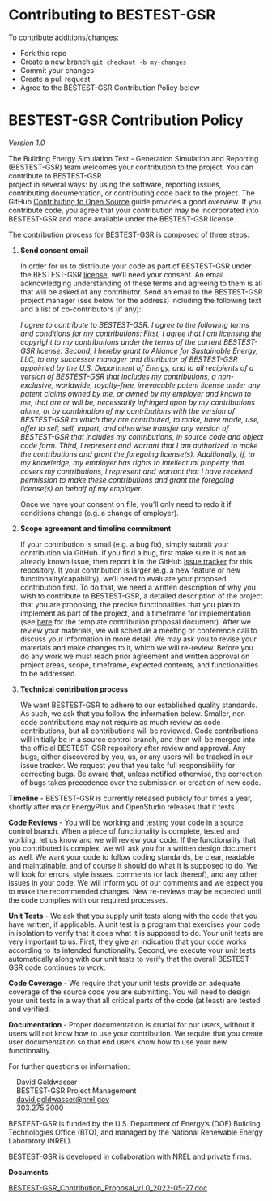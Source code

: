 # Contributing to BESTEST-GSR

To contribute additions/changes:

* Fork this repo
* Create a new branch `git checkout -b my-changes`
* Commit your changes
* Create a pull request
* Agree to the BESTEST-GSR Contribution Policy below

# BESTEST-GSR Contribution Policy
*Version 1.0*


The Building Energy Simulation Test - Generation Simulation and Reporting (BESTEST-GSR) team welcomes your contribution to the project. You can contribute to BESTEST-GSR  
project in several ways: by using the software, reporting issues, contributing documentation, or 
contributing code back to the project. The GitHub [Contributing to Open Source](https://opensource.guide/how-to-contribute/)
guide provides a good overview. If you contribute code, you agree that your contribution may be 
incorporated into BESTEST-GSR and made available under the BESTEST-GSR license.

The contribution process for BESTEST-GSR is composed of three steps:

1.	**Send consent email**

    In order for us to distribute your code as part of BESTEST-GSR under the BESTEST-GSR 
[license](../LICENSE.md), we’ll need 
your consent. An email acknowledging understanding of these terms and agreeing to them is
all that will be asked of any contributor. Send an email to the BESTEST-GSR project manager (see 
below for the address) including the following text and a list of co-contributors (if any):
        
    *I agree to contribute to BESTEST-GSR. I agree to the following terms and conditions for my 
contributions: First, I agree that I am licensing the copyright to my contributions under 
the terms of the current BESTEST-GSR license. Second, I hereby grant to Alliance for Sustainable 
Energy, LLC, to any successor manager and distributor of BESTEST-GSR appointed by the U.S. 
Department of Energy, and to all recipients of a version of BESTEST-GSR that includes my 
contributions, a non-exclusive, worldwide, royalty-free, irrevocable patent license under 
any patent claims owned by me, or owned by my employer and known to me, that are or will be,
necessarily infringed upon by my contributions alone, or by combination of my contributions 
with the version of BESTEST-GSR to which they are contributed, to make, have made, use, offer to 
sell, sell, import, and otherwise transfer any version of BESTEST-GSR that includes my 
contributions, in source code and object code form. Third, I represent and warrant that I 
am authorized to make the contributions and grant the foregoing license(s). Additionally, 
if, to my knowledge, my employer has rights to intellectual property that covers my 
contributions, I represent and warrant that I have received permission to make these 
contributions and grant the foregoing license(s) on behalf of my employer.*
        
    Once we have your consent on file, you’ll only need to redo it if conditions change (e.g. a 
change of employer).


2.	**Scope agreement and timeline commitment**

    If your contribution is small (e.g. a bug fix), simply submit your contribution via GitHub. 
If you find a bug, first make sure it is not an already known issue, then report it in the GitHub 
[issue tracker](../../../issues) for this repository. If your 
contribution is larger (e.g. a new feature or new functionality/capability), we’ll need to evaluate 
your proposed contribution first. To do that, we need a written description of why you wish to 
contribute to BESTEST-GSR, a detailed description of the project that you are proposing, the 
precise functionalities that you plan to implement as part of the project, and a timeframe for 
implementation (see [here](BESTEST-GSR_Contribution_Proposal_v1.0_2018-04-04.doc) for the template contribution proposal document). After 
we review your materials, we will schedule a meeting or conference call to discuss your 
information in more detail. We may ask you to revise your materials and make changes to it, 
which we will re-review. Before you do any work we must reach prior agreement and written 
approval on project areas, scope, timeframe, expected contents, and functionalities to be 
addressed. 

3.  **Technical contribution process**

    We want BESTEST-GSR to adhere to our established quality standards. As such, we ask that you follow 
the information below. Smaller, non-code contributions may not require as much review as code contributions, 
but all contributions will be reviewed. Code contributions will initially be in a source 
control branch, and then will be merged into the official BESTEST-GSR repository after review and 
approval. Any bugs, either discovered by you, us, or any users will be tracked in our issue 
tracker. We request you that you take full responsibility for correcting bugs. Be aware 
that, unless notified otherwise, the correction of bugs takes precedence over the 
submission or creation of new code.
        
**Timeline** - BESTEST-GSR is currently released publicly four times a year, shortly after major EnergyPlus and OpenStudio releases that it tests. 

**Code Reviews** - You will be working and testing your code in a source control branch. When a 
piece of functionality is complete, tested and working, let us know and we will review your code. 
If the functionality that you contributed is complex, we will ask you for a written design document 
as well. We want your code to follow coding standards, be clear, readable and maintainable, and of 
course it should do what it is supposed to do. We will look for errors, style issues, comments (or 
lack thereof), and any other issues in your code. We will inform you of our comments and we expect 
you to make the recommended changes. New re-reviews may be expected until the code complies with 
our required processes.

**Unit Tests** - We ask that you supply unit tests along with the code that you have written, if applicable. A 
unit test is a program that exercises your code in isolation to verify that it does what it is 
supposed to do. Your unit tests are very important to us. First, they give an indication that your 
code works according to its intended functionality. Second, we execute your unit tests 
automatically along with our unit tests to verify that the overall BESTEST-GSR code continues to work.

**Code Coverage** - We require that your unit tests provide an adequate coverage of the source code 
you are submitting. You will need to design your unit tests in a way that all critical parts of 
the code (at least) are tested and verified.

**Documentation** - Proper documentation is crucial for our users, without it users will not know 
how to use your contribution. We require that you create user documentation so that end users know 
how to use your new functionality.

For further questions or information:

&nbsp;&nbsp;&nbsp;&nbsp;David Goldwasser<br/>
&nbsp;&nbsp;&nbsp;&nbsp;BESTEST-GSR Project Management<br/>
&nbsp;&nbsp;&nbsp;&nbsp;david.goldwasser@nrel.gov<br/>
&nbsp;&nbsp;&nbsp;&nbsp;303.275.3000<br/>
    
BESTEST-GSR is funded by the U.S. Department of Energy’s (DOE) Building Technologies Office (BTO), and 
managed by the National Renewable Energy Laboratory (NREL).

BESTEST-GSR is developed in collaboration with NREL and private firms.

**Documents**
 
[BESTEST-GSR_Contribution_Proposal_v1.0_2022-05-27.doc](BESTEST-GSR_Contribution_Proposal_v1.0_2022-05-27.doc)
